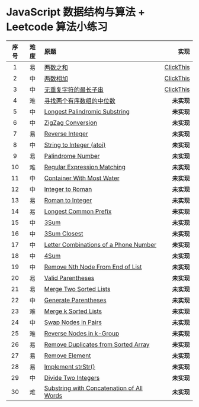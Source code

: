 # JavaScript 数据结构与算法 + Leetcode 算法小练习

|序号|难度|原题|实现|
|:---:|:---:|:---|---:|
|1|易|[两数之和](https://leetcode-cn.com/problems/two-sum/)|[ClickThis](js/two-sum.js)|
|2|中|[两数相加](https://leetcode-cn.com/problems/add-two-numbers/)|[ClickThis](js/add-two-numbers.js) |
|3|中|[无重复字符的最长子串](https://leetcode-cn.com/problems/longest-substring-without-repeating-characters/)|[ClickThis](js/longest-substring-without-repeating-characters.js)|
|4|难|[寻找两个有序数组的中位数](https://leetcode-cn.com/problems/median-of-two-sorted-arrays/)|**未实现**|
|5|中|[Longest Palindromic Substring](https://leetcode-cn.com/problems/longest-palindromic-substring/)|**未实现**|
|6|中|[ZigZag Conversion](https://leetcode-cn.com/problems/zigzag-conversion/)|**未实现**|
|7|易|[Reverse Integer](https://leetcode-cn.com/problems/reverse-integer/)|**未实现**|
|8|中|[String to Integer (atoi)](https://leetcode-cn.com/problems/string-to-integer-atoi/)|**未实现**|
|9|易|[Palindrome Number](https://leetcode-cn.com/problems/palindrome-number/)|**未实现**|
|10|难|[Regular Expression Matching](https://leetcode-cn.com/problems/regular-expression-matching/)|**未实现**|
|11|中|[Container With Most Water](https://leetcode-cn.com/problems/container-with-most-water/)|**未实现**|
|12|中|[Integer to Roman](https://leetcode-cn.com/problems/integer-to-roman/)|**未实现**|
|13|易|[Roman to Integer](https://leetcode-cn.com/problems/roman-to-integer/)|**未实现**|
|14|易|[Longest Common Prefix](https://lleetcode-cn.com/problems/longest-common-prefix/)|**未实现**|
|15|中|[3Sum](https://leetcode-cn.com/problems/3sum/)|**未实现**|
|16|中|[3Sum Closest](https://leetcode-cn.com/problems/3sum-closest/)|**未实现**|
|17|中|[Letter Combinations of a Phone Number](https://leetcode-cn.com/problems/letter-combinations-of-a-phone-number/)|**未实现**|
|18|中|[4Sum](https://leetcode-cn.com/problems/4sum/)|**未实现**|
|19|中|[Remove Nth Node From End of List](https://leetcode-cn.com/problems/remove-nth-node-from-end-of-list/)|**未实现**|
|20|易|[Valid Parentheses](https://leetcode-cn.com/problems/valid-parentheses/)|**未实现**|
|21|易|[Merge Two Sorted Lists](https://leetcode-cn.com/problems/merge-two-sorted-lists/)|**未实现**|
|22|中|[Generate Parentheses](https://leetcode-cn.com/problems/generate-parentheses/)|**未实现**|
|23|难|[Merge k Sorted Lists](https://leetcode-cn.com/problems/merge-k-sorted-lists/)|**未实现**|
|24|中|[Swap Nodes in Pairs](https://leetcode-cn.com/problems/swap-nodes-in-pairs/)|**未实现**|
|25|难|[Reverse Nodes in k-Group](https://leetcode-cn.com/problems/reverse-nodes-in-k-group/)|**未实现**|
|26|易|[Remove Duplicates from Sorted Array](https://leetcode-cn.com/problems/remove-duplicates-from-sorted-array/)|**未实现**|
|27|易|[Remove Element](https://leetcode-cn.com/problems/remove-element/)|**未实现**|
|28|易|[Implement strStr()](https://leetcode-cn.com/problems/implement-strstr/)|**未实现**|
|29|中|[Divide Two Integers](https://leetcode-cn.com/problems/divide-two-integers/)|**未实现**|
|30|难|[Substring with Concatenation of All Words](https://leetcode-cn.com/problems/substring-with-concatenation-of-all-words/)|**未实现**|